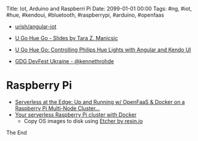 Title: Iot, Arduino and Raspberri Pi
Date: 2099-01-01 00:00
Tags: #ng, #iot, #hue, #kendoui, #bluetooth, #raspberrypi, #arduino, #openfaas

* [urish/angular-iot](https://github.com/urish/angular-iot)

* [U Go Hue Go - Slides by Tara Z. Manicsic](http://slides.com/tzmanics/deck-4-6-8#/)
* [U Go Hue Go: Controlling Philips Hue Lights with Angular and Kendo UI](https://developer.telerik.com/products/kendo-ui/u-go-hue-go-controlling-philips-hue-lights-with-angular-and-kendo-ui/)

* [GDG DevFest Ukraine - @kennethrohde](https://docs.google.com/presentation/d/1QNcQwDwq5pwwdjpN9t4hCgvBXWWgLvehiLQdzonsqZA/edit#slide=id.g24e228bf8a_4_37)

# Raspberry Pi

* [Serverless at the Edge: Up and Running w/ OpenFaaS &amp; Docker on a Raspberry Pi Multi-Node Cluster…](https://medium.com/@JockDaRock/serverless-at-the-edge-up-and-running-w-openfaas-docker-on-a-raspberry-pi-multi-node-cluster-e0957f4d8a49)
* [Your serverless Raspberry Pi cluster with Docker](https://blog.alexellis.io/your-serverless-raspberry-pi-cluster/)
  * Copy OS images to disk using [Etcher by resin.io](https://etcher.io/)

The End